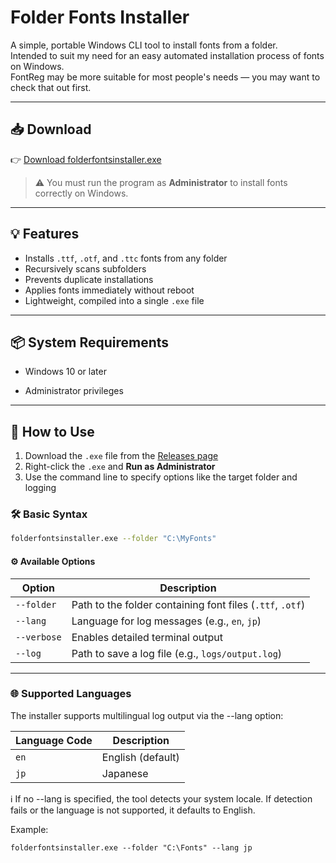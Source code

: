 # Folder Fonts Installer

A simple, portable Windows CLI tool to install fonts from a folder.  
Intended to suit my need for an easy automated installation process of fonts on Windows.  
FontReg may be more suitable for most people's needs — you may want to check that out first.

---

## 📥 Download

👉 [Download folderfontsinstaller.exe](https://github.com/AC34/folder-fonts-installer-exe/releases/download/v1.0.0/folderfontsinstaller.exe)

> ⚠️ You must run the program as **Administrator** to install fonts correctly on Windows.

---

## 💡 Features

- Installs `.ttf`, `.otf`, and `.ttc` fonts from any folder
- Recursively scans subfolders
- Prevents duplicate installations
- Applies fonts immediately without reboot
- Lightweight, compiled into a single `.exe` file

---

##  📦 System Requirements
 - Windows 10 or later

 - Administrator privileges

---

## 🚀 How to Use

1. Download the `.exe` file from the [Releases page](https://github.com/AC34/folder-fonts-installer-exe/releases)
2. Right-click the `.exe` and **Run as Administrator**
3. Use the command line to specify options like the target folder and logging

### 🛠 Basic Syntax

```bash
folderfontsinstaller.exe --folder "C:\MyFonts"
```

#### ⚙️ Available Options

| Option      | Description                                               |
| ----------- | --------------------------------------------------------- |
| `--folder`  | Path to the folder containing font files (`.ttf`, `.otf`) |
| `--lang`    | Language for log messages (e.g., `en`, `jp`)              |
| `--verbose` | Enables detailed terminal output                          |
| `--log`     | Path to save a log file (e.g., `logs/output.log`)         |

---
### 🌐 Supported Languages
The installer supports multilingual log output via the --lang option:

| Language Code | Description       |
| ------------- | ----------------- |
| `en`          | English (default) |
| `jp`          | Japanese          |


ℹ️ If no --lang is specified, the tool detects your system locale.
If detection fails or the language is not supported, it defaults to English.

Example:
```
folderfontsinstaller.exe --folder "C:\Fonts" --lang jp
```



